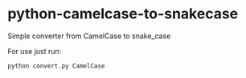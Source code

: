 # python-camelcase-to-snakecase
Simple converter from CamelCase to snake_case

For use just run:

```
python convert.py CamelCase
```
